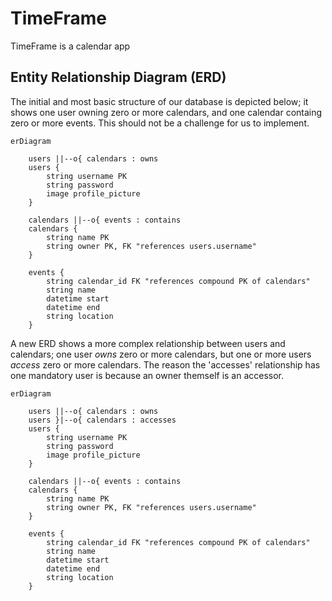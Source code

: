 # TimeFrame

TimeFrame is a calendar app


## Entity Relationship Diagram (ERD)

The initial and most basic structure of our database is depicted below; it shows one user owning zero or more calendars, and one calendar containg zero or more events. This should not be a challenge for us to implement.

```mermaid
erDiagram

    users ||--o{ calendars : owns
    users {
        string username PK
        string password
        image profile_picture
    }

    calendars ||--o{ events : contains
    calendars {
        string name PK
        string owner PK, FK "references users.username"
    }

    events {
        string calendar_id FK "references compound PK of calendars"
        string name
        datetime start
        datetime end
        string location
    }
```

A new ERD shows a more complex relationship between users and calendars; one user *owns* zero or more calendars, but one or more users *access* zero or more calendars. The reason the 'accesses' relationship has one mandatory user is because an owner themself is an accessor.

```mermaid
erDiagram

    users ||--o{ calendars : owns
    users }|--o{ calendars : accesses
    users {
        string username PK
        string password
        image profile_picture
    }

    calendars ||--o{ events : contains
    calendars {
        string name PK
        string owner PK, FK "references users.username"
    }

    events {
        string calendar_id FK "references compound PK of calendars"
        string name
        datetime start
        datetime end
        string location
    }
```